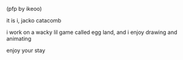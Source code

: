 (pfp by ikeoo)

it is i, jacko catacomb

i work on a wacky lil game called egg land, and i enjoy drawing and animating

enjoy your stay
